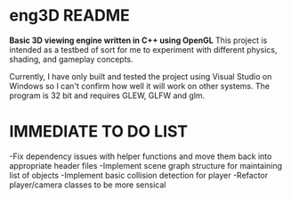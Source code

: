# eng3D README
**Basic 3D viewing engine written in C++ using OpenGL**
This project is intended as a testbed of sort for me to experiment with different physics, shading, and gameplay concepts. 

Currently, I have only built and tested the project using Visual Studio on Windows so I can't confirm how well it will work on other systems. The program is 32 bit and requires GLEW, GLFW and glm.

# IMMEDIATE TO DO LIST
-Fix dependency issues with helper functions and move them back into appropriate header files
-Implement scene graph structure for maintaining list of objects
-Implement basic collision detection for player
-Refactor player/camera classes to be more sensical
